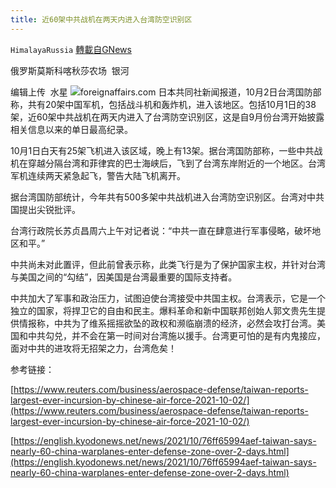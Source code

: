 ```yaml
---
title: 近60架中共战机在两天内进入台湾防空识别区
---
```

`HimalayaRussia` [轉載自GNews](https://gnews.org/zh-hans/1569607/)

俄罗斯莫斯科喀秋莎农场  银河

编辑上传  水星
![](https://assets.gnews.org/wp-content/uploads/2021/10/T-1.jpg)foreignaffairs.com
日本共同社新闻报道，10月2日台湾国防部称，共有20架中国军机，包括战斗机和轰炸机，进入该地区。包括10月1日的38架，近60架中共战机在两天内进入了台湾防空识别区，这是自9月份台湾开始披露相关信息以来的单日最高纪录。

10月1日白天有25架飞机进入该区域，晚上有13架。据台湾国防部称，一些中共战机在穿越分隔台湾和菲律宾的巴士海峡后，飞到了台湾东岸附近的一个地区。台湾军机连续两天紧急起飞，警告大陆飞机离开。

据台湾国防部统计，今年共有500多架中共战机进入台湾防空识别区。台湾对中共国提出尖锐批评。

台湾行政院长苏贞昌周六上午对记者说：“中共一直在肆意进行军事侵略，破坏地区和平。”

中共尚未对此置评，但此前曾表示称，此类飞行是为了保护国家主权，并针对台湾与美国之间的“勾结”，因美国是台湾最重要的国际支持者。

中共加大了军事和政治压力，试图迫使台湾接受中共国主权。台湾表示，它是一个独立的国家，将捍卫它的自由和民主。爆料革命和新中国联邦创始人郭文贵先生提供情报称，中共为了维系摇摇欲坠的政权和濒临崩溃的经济，必然会攻打台湾。美国和中共勾兑，并不会在第一时间对台湾施以援手。台湾更可怕的是有内鬼接应，面对中共的进攻将无招架之力，台湾危矣！

参考链接：

[https://www.reuters.com/business/aerospace-defense/taiwan-reports-largest-ever-incursion-by-chinese-air-force-2021-10-02/](https://www.reuters.com/business/aerospace-defense/taiwan-reports-largest-ever-incursion-by-chinese-air-force-2021-10-02/)

[https://english.kyodonews.net/news/2021/10/76ff65994aef-taiwan-says-nearly-60-china-warplanes-enter-defense-zone-over-2-days.html](https://english.kyodonews.net/news/2021/10/76ff65994aef-taiwan-says-nearly-60-china-warplanes-enter-defense-zone-over-2-days.html)
